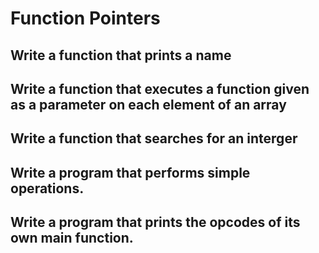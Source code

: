 # Function Pointers

## Write a function that prints a name

## Write a function that executes a function given as a parameter on each element of an array

## Write a function that searches for an interger

## Write a program that performs simple operations.


## Write a program that prints the opcodes of its own main function. 
